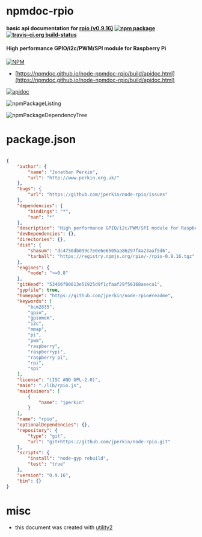 # npmdoc-rpio

#### basic api documentation for  [rpio (v0.9.16)](https://github.com/jperkin/node-rpio#readme)  [![npm package](https://img.shields.io/npm/v/npmdoc-rpio.svg?style=flat-square)](https://www.npmjs.org/package/npmdoc-rpio) [![travis-ci.org build-status](https://api.travis-ci.org/npmdoc/node-npmdoc-rpio.svg)](https://travis-ci.org/npmdoc/node-npmdoc-rpio)

#### High performance GPIO/i2c/PWM/SPI module for Raspberry Pi

[![NPM](https://nodei.co/npm/rpio.png?downloads=true&downloadRank=true&stars=true)](https://www.npmjs.com/package/rpio)

- [https://npmdoc.github.io/node-npmdoc-rpio/build/apidoc.html](https://npmdoc.github.io/node-npmdoc-rpio/build/apidoc.html)

[![apidoc](https://npmdoc.github.io/node-npmdoc-rpio/build/screenCapture.buildCi.browser.%252Ftmp%252Fbuild%252Fapidoc.html.png)](https://npmdoc.github.io/node-npmdoc-rpio/build/apidoc.html)

![npmPackageListing](https://npmdoc.github.io/node-npmdoc-rpio/build/screenCapture.npmPackageListing.svg)

![npmPackageDependencyTree](https://npmdoc.github.io/node-npmdoc-rpio/build/screenCapture.npmPackageDependencyTree.svg)



# package.json

```json

{
    "author": {
        "name": "Jonathan Perkin",
        "url": "http://www.perkin.org.uk/"
    },
    "bugs": {
        "url": "https://github.com/jperkin/node-rpio/issues"
    },
    "dependencies": {
        "bindings": "*",
        "nan": "*"
    },
    "description": "High performance GPIO/i2c/PWM/SPI module for Raspberry Pi",
    "devDependencies": {},
    "directories": {},
    "dist": {
        "shasum": "dc4750db099c7e0e6e6505aa86297f4a23aaf5d6",
        "tarball": "https://registry.npmjs.org/rpio/-/rpio-0.9.16.tgz"
    },
    "engines": {
        "node": ">=0.8"
    },
    "gitHead": "53466f00813e51925d9f1cfaaf29f56168aeeca1",
    "gypfile": true,
    "homepage": "https://github.com/jperkin/node-rpio#readme",
    "keywords": [
        "bcm2835",
        "gpio",
        "gpiomem",
        "i2c",
        "mmap",
        "pi",
        "pwm",
        "raspberry",
        "raspberrypi",
        "raspberry pi",
        "rpi",
        "spi"
    ],
    "license": "(ISC AND GPL-2.0)",
    "main": "./lib/rpio.js",
    "maintainers": [
        {
            "name": "jperkin"
        }
    ],
    "name": "rpio",
    "optionalDependencies": {},
    "repository": {
        "type": "git",
        "url": "git+https://github.com/jperkin/node-rpio.git"
    },
    "scripts": {
        "install": "node-gyp rebuild",
        "test": "true"
    },
    "version": "0.9.16",
    "bin": {}
}
```



# misc
- this document was created with [utility2](https://github.com/kaizhu256/node-utility2)
